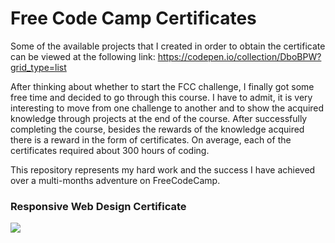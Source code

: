 # Free Code Camp Certificates

Some of the available projects that I created in order to obtain the certificate can be viewed at the following link: https://codepen.io/collection/DboBPW?grid_type=list

After thinking about whether to start the FCC challenge, I finally got some free time and decided to go through this course. I have to admit, it is very interesting to move from one challenge to another and to show the acquired knowledge through projects at the end of the course. After successfully completing the course, besides the rewards of the knowledge acquired there is a reward in the form of certificates. On average, each of the certificates required about 300 hours of coding. <br /> 

This repository represents my hard work and the success I have achieved over a multi-months adventure on FreeCodeCamp. <br/>

### Responsive Web Design Certificate <br/>

<img src="https://res.cloudinary.com/dvpigocv1/image/upload/v1590932696/GitHub/rwd.png"/>


